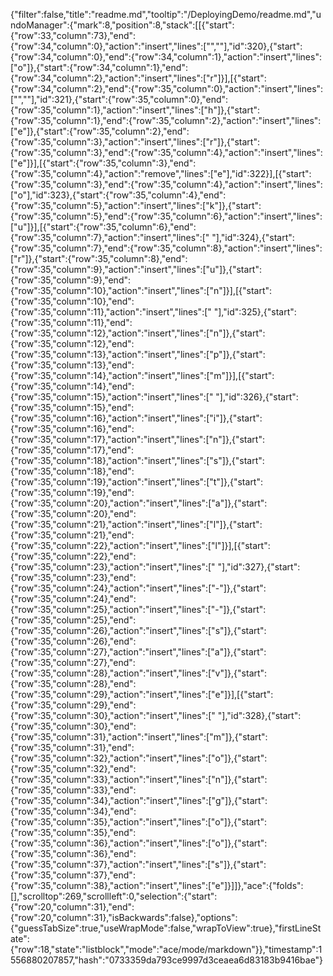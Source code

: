 {"filter":false,"title":"readme.md","tooltip":"/DeployingDemo/readme.md","undoManager":{"mark":8,"position":8,"stack":[[{"start":{"row":33,"column":73},"end":{"row":34,"column":0},"action":"insert","lines":["",""],"id":320},{"start":{"row":34,"column":0},"end":{"row":34,"column":1},"action":"insert","lines":["o"]},{"start":{"row":34,"column":1},"end":{"row":34,"column":2},"action":"insert","lines":["r"]}],[{"start":{"row":34,"column":2},"end":{"row":35,"column":0},"action":"insert","lines":["",""],"id":321},{"start":{"row":35,"column":0},"end":{"row":35,"column":1},"action":"insert","lines":["h"]},{"start":{"row":35,"column":1},"end":{"row":35,"column":2},"action":"insert","lines":["e"]},{"start":{"row":35,"column":2},"end":{"row":35,"column":3},"action":"insert","lines":["r"]},{"start":{"row":35,"column":3},"end":{"row":35,"column":4},"action":"insert","lines":["e"]}],[{"start":{"row":35,"column":3},"end":{"row":35,"column":4},"action":"remove","lines":["e"],"id":322}],[{"start":{"row":35,"column":3},"end":{"row":35,"column":4},"action":"insert","lines":["o"],"id":323},{"start":{"row":35,"column":4},"end":{"row":35,"column":5},"action":"insert","lines":["k"]},{"start":{"row":35,"column":5},"end":{"row":35,"column":6},"action":"insert","lines":["u"]}],[{"start":{"row":35,"column":6},"end":{"row":35,"column":7},"action":"insert","lines":[" "],"id":324},{"start":{"row":35,"column":7},"end":{"row":35,"column":8},"action":"insert","lines":["r"]},{"start":{"row":35,"column":8},"end":{"row":35,"column":9},"action":"insert","lines":["u"]},{"start":{"row":35,"column":9},"end":{"row":35,"column":10},"action":"insert","lines":["n"]}],[{"start":{"row":35,"column":10},"end":{"row":35,"column":11},"action":"insert","lines":[" "],"id":325},{"start":{"row":35,"column":11},"end":{"row":35,"column":12},"action":"insert","lines":["n"]},{"start":{"row":35,"column":12},"end":{"row":35,"column":13},"action":"insert","lines":["p"]},{"start":{"row":35,"column":13},"end":{"row":35,"column":14},"action":"insert","lines":["m"]}],[{"start":{"row":35,"column":14},"end":{"row":35,"column":15},"action":"insert","lines":[" "],"id":326},{"start":{"row":35,"column":15},"end":{"row":35,"column":16},"action":"insert","lines":["i"]},{"start":{"row":35,"column":16},"end":{"row":35,"column":17},"action":"insert","lines":["n"]},{"start":{"row":35,"column":17},"end":{"row":35,"column":18},"action":"insert","lines":["s"]},{"start":{"row":35,"column":18},"end":{"row":35,"column":19},"action":"insert","lines":["t"]},{"start":{"row":35,"column":19},"end":{"row":35,"column":20},"action":"insert","lines":["a"]},{"start":{"row":35,"column":20},"end":{"row":35,"column":21},"action":"insert","lines":["l"]},{"start":{"row":35,"column":21},"end":{"row":35,"column":22},"action":"insert","lines":["l"]}],[{"start":{"row":35,"column":22},"end":{"row":35,"column":23},"action":"insert","lines":[" "],"id":327},{"start":{"row":35,"column":23},"end":{"row":35,"column":24},"action":"insert","lines":["-"]},{"start":{"row":35,"column":24},"end":{"row":35,"column":25},"action":"insert","lines":["-"]},{"start":{"row":35,"column":25},"end":{"row":35,"column":26},"action":"insert","lines":["s"]},{"start":{"row":35,"column":26},"end":{"row":35,"column":27},"action":"insert","lines":["a"]},{"start":{"row":35,"column":27},"end":{"row":35,"column":28},"action":"insert","lines":["v"]},{"start":{"row":35,"column":28},"end":{"row":35,"column":29},"action":"insert","lines":["e"]}],[{"start":{"row":35,"column":29},"end":{"row":35,"column":30},"action":"insert","lines":[" "],"id":328},{"start":{"row":35,"column":30},"end":{"row":35,"column":31},"action":"insert","lines":["m"]},{"start":{"row":35,"column":31},"end":{"row":35,"column":32},"action":"insert","lines":["o"]},{"start":{"row":35,"column":32},"end":{"row":35,"column":33},"action":"insert","lines":["n"]},{"start":{"row":35,"column":33},"end":{"row":35,"column":34},"action":"insert","lines":["g"]},{"start":{"row":35,"column":34},"end":{"row":35,"column":35},"action":"insert","lines":["o"]},{"start":{"row":35,"column":35},"end":{"row":35,"column":36},"action":"insert","lines":["o"]},{"start":{"row":35,"column":36},"end":{"row":35,"column":37},"action":"insert","lines":["s"]},{"start":{"row":35,"column":37},"end":{"row":35,"column":38},"action":"insert","lines":["e"]}]]},"ace":{"folds":[],"scrolltop":269,"scrollleft":0,"selection":{"start":{"row":20,"column":31},"end":{"row":20,"column":31},"isBackwards":false},"options":{"guessTabSize":true,"useWrapMode":false,"wrapToView":true},"firstLineState":{"row":18,"state":"listblock","mode":"ace/mode/markdown"}},"timestamp":1556880207857,"hash":"0733359da793ce9997d3ceaea6d83183b9416bae"}